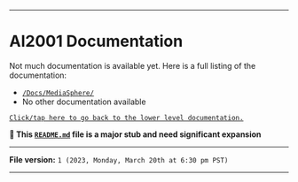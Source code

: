 
***

# AI2001 Documentation

Not much documentation is available yet. Here is a full listing of the documentation:

- [`/Docs/MediaSphere/`](/Docs/MediaSphere/)
- No other documentation available

[`Click/tap here to go back to the lower level documentation.`](/README.md)

**🌱️ This [`README.md`](/README.md) file is a major stub and need significant expansion**

***

**File version:** `1 (2023, Monday, March 20th at 6:30 pm PST)`

***

